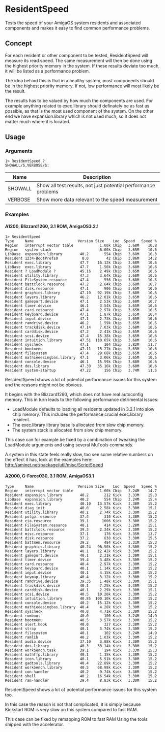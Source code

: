 # ResidentSpeed

Tests the speed of your AmigaOS system residents and associated components
and makes it easy to find common performance problems.

## Concept

For each resident or other component to be tested, ResidentSpeed will
measure its read speed. The same measurement will then be done using the
highest priority memory in the system. If these results deviate too much,
it will be listed as a performance problem.

The idea behind this is that in a healthy system, most components should be
in the highest priority memory. If not, low performance will most likely be
the result.

The results has to be valued by how much the components are used. For
example anything related to exec.library should definately be as fast as
possible, as that is the most used component of the system. On the other end
we have expansion.library which is not used much, so it does not matter much
where it is located.

## Usage

### Arguments

```
1> ResidentSpeed ? 
SHOWALL/S,VERBOSE/S:
```

| Name      | Description                                                    |
| --------- | -------------------------------------------------------------- |
| SHOWALL   | Show all test results, not just potential performance problems |
| VERBOSE   | Show more data relevant to the speed measurement               |


### Examples

#### A1200, Blizzard1260, 3.1 ROM, AmigaOS3.2.1
```
1> ResidentSpeed
Type     Name                    Version Size    Loc  Speed   Speed %
Region   interrupt vector table            1.00k Chip   3.68M    10.8
Region   system stack                      6.00k Chip   3.65M    10.5
LibBase  expansion.library        40.2       554 Chip   3.68M    10.3
Resident 1234-BootPrefs0           0.0        42 Chip   3.86M    14.2
Resident exec.library             47.7    16.12k Chip   3.68M    10.6
LibBase  exec.library             47.7     1.50k Chip   3.68M    10.6
Resident ? LoadModule ?           45.16    2.49k Chip   3.65M    10.6
Resident utility.library          47.3     3.64k Chip   3.68M    10.6
Resident FileSystem.resource      47.4       556 Chip   3.68M    10.3
Resident battclock.resource       47.2     2.64k Chip   3.68M    10.7
Resident disk.resource            47.1       906 Chip   3.65M    10.6
Resident graphics.library         47.10   92.19k Chip   3.68M    10.6
Resident layers.library           46.2    12.01k Chip   3.65M    10.6
Resident gameport.device          47.1     2.53k Chip   3.68M    10.7
Resident timer.device             46.1     3.54k Chip   3.65M    10.6
Resident card.resource            47.4     2.97k Chip   3.65M    10.5
Resident keyboard.device          47.1     1.87k Chip   3.65M    10.4
Resident input.device             47.1     2.73k Chip   3.65M    10.6
Resident ramdrive.device          46.2     1.59k Chip   3.65M    10.5
Resident trackdisk.device         47.14    7.03k Chip   3.68M    10.6
Resident carddisk.device          47.2     2.41k Chip   3.65M    10.6
Resident scsi.device              47.4    15.38k Chip   3.65M    10.6
Resident intuition.library        47.51  110.65k Chip   3.68M    10.6
Resident syscheck                 47.1       104 Chip   3.82M    11.7
Resident bootmenu                 47.11   15.27k Chip   3.65M    10.6
Resident filesystem               47.4    29.68k Chip   3.65M    10.6
Resident mathieeesingbas.library  47.1     3.06k Chip   3.65M    10.5
Resident console.device           46.1    15.59k Chip   3.68M    10.6
Resident dos.library              47.30   35.16k Chip   3.68M    10.6
Resident system-startup           47.22      156 Chip   3.74M    11.5
```
ResidentSpeed shows a lot of potential performance issues for this system
and the reasons might not be obvious.

It begins with the Blizzard1260, which does not have real autoconfig memory.
This in turn leads to the following performance detrimental issues:
- LoadModule defaults to loading all residents updated in 3.2.1 into slow
  chip memory. This includes the performance crucial exec.library resident.
- The exec.library library base is allocated from slow chip memory.
- The system stack is allocated from slow chip memory.

This case can for example be fixed by a combination of tweaking the
LoadModule arguments and using several MuTools commands.

A system in this state feels really slow, too see some relative numbers on
the effect it has, look at the examples here:
http://aminet.net/package/util/misc/ScriptSpeed


#### A2000, G-Force030, 3.1 ROM, AmigaOS3.1

```
Type     Name                    Version Size    Loc  Speed   Speed %
Region   interrupt vector table            1.00k Chip   3.24M    14.7
Resident expansion.library        40.2       212 Kick   3.33M    15.3
LibBase  expansion.library        40.2       554 Chip   3.24M    15.4
Resident exec.library             40.10   13.57k Kick   3.30M    15.2
Resident diag init                40.0     2.58k Kick   3.30M    15.1
Resident utility.library          40.1     2.74k Kick   3.30M    15.2
Resident potgo.resource           37.4       310 Kick   3.30M    15.2
Resident cia.resource             39.1      1006 Kick   3.30M    15.2
Resident FileSystem.resource      40.1       414 Kick   3.28M    15.1
Resident battclock.resource       39.3     2.34k Kick   3.30M    15.2
Resident misc.resource            37.1       176 Kick   3.35M    13.7
Resident disk.resource            37.2       838 Kick   3.30M    15.5
Resident battmem.resource         39.2       484 Kick   3.31M    15.3
Resident graphics.library         40.24   96.50k Kick   3.30M    15.2
Resident layers.library           40.1    12.42k Kick   3.30M    15.2
Resident gameport.device          40.1     2.31k Kick   3.30M    15.1
Resident timer.device             39.4     3.48k Kick   3.30M    15.2
Resident card.resource            40.4     2.97k Kick   3.30M    15.2
Resident keyboard.device          40.1     1.14k Kick   3.30M    15.2
Resident input.device             40.1     4.15k Kick   3.30M    15.2
Resident keymap.library           40.4     3.12k Kick   3.30M    15.2
Resident ramdrive.device          39.35    1.48k Kick   3.30M    15.1
Resident trackdisk.device         40.1     7.25k Kick   3.30M    15.2
Resident carddisk.device          40.1     2.29k Kick   3.30M    15.1
Resident scsi.device              40.5    10.20k Kick   3.30M    15.2
Resident intuition.library        40.85  100.10k Kick   3.30M    15.2
Resident console.device           40.2    15.12k Kick   3.30M    15.2
Resident mathieeesingbas.library  40.4     4.20k Kick   3.30M    15.2
Resident syscheck                 40.0     4.71k Kick   3.30M    15.2
Resident romboot                  40.0       100 Kick   3.24M    14.9
Resident bootmenu                 40.5     3.57k Kick   3.30M    15.2
Resident alert.hook               40.0       327 Kick   3.30M    15.2
Resident strap                    40.1     3.74k Kick   3.30M    15.2
Resident filesystem               40.1       102 Kick   3.24M    14.9
Resident ramlib                   40.2     1.03k Kick   3.30M    15.2
Resident audio.device             37.10    3.88k Kick   3.30M    15.2
Resident dos.library              40.3    33.14k Kick   3.30M    15.2
Resident workbench.task           39.1       194 Kick   3.33M    15.3
Resident mathffp.library          40.1     1.15k Kick   3.30M    15.2
Resident icon.library             40.1     5.91k Kick   3.30M    15.2
Resident gadtools.library         40.4    22.89k Kick   3.30M    15.2
Resident workbench.library        40.5    68.98k Kick   3.30M    15.2
Resident con-handler              40.2     9.74k Kick   3.30M    15.2
Resident shell                    40.2    16.54k Kick   3.30M    15.2
Resident ram-handler              39.4     8.83k Kick   3.30M    15.2
```

ResidentSpeed shows a lot of potential performance issues for this system
too.

In this case the reason is not that complicated, it is simply because
Kickstart ROM is very slow on this system compared to fast RAM.

This case can be fixed by remapping ROM to fast RAM Using the tools
shipped with the accelerator.

